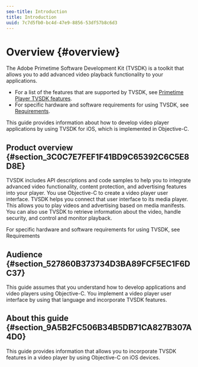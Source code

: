 ```yaml
---
seo-title: Introduction
title: Introduction
uuid: 7c7d5fb0-bc4d-47e9-8856-53df57b8c6d3
---
```


# Overview {#overview}

The Adobe Primetime Software Development Kit (TVSDK) is a toolkit that allows you to add advanced video playback functionality to your applications.

* For a list of the features that are supported by TVSDK, see [Primetime Player TVSDK features](../../ios-3.4-introduction/ios-3.4-overview/ios-3.4-overview-of-the-player.md).
* For specific hardware and software requirements for using TVSDK, see [Requirements](../../ios-3.4-introduction/ios-3.4-requirements.md).

This guide provides information about how to develop video player applications by using TVSDK for iOS, which is implemented in Objective-C.

## Product overview {#section_3C0C7E7FEF1F41BD9C65392C6C5E8D8E}
TVSDK includes API descriptions and code samples to help you to integrate advanced video functionality, content protection, and advertising features into your player. You use Objective-C to create a video player user interface. TVSDK helps you connect that user interface to its media player. This allows you to play videos and advertising based on media manifests. You can also use TVSDK to retrieve information about the video, handle security, and control and monitor playback.

For specific hardware and software requirements for using TVSDK, see Requirements

## Audience {#section_527860B373734D3BA89FCF5EC1F6DC37}
This guide assumes that you understand how to develop applications and video players using Objective-C. You implement a video player user interface by using that language and incorporate TVSDK features.

## About this guide {#section_9A5B2FC506B34B5DB71CA827B307A4D0}
This guide provides information that allows you to incorporate TVSDK features in a video player by using Objective-C on iOS devices.